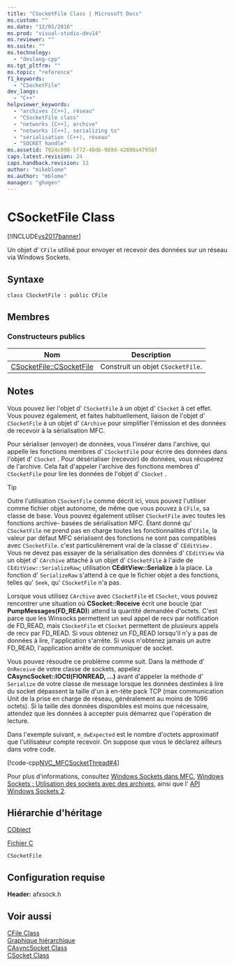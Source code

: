 ```yaml
---
title: "CSocketFile Class | Microsoft Docs"
ms.custom: ""
ms.date: "12/05/2016"
ms.prod: "visual-studio-dev14"
ms.reviewer: ""
ms.suite: ""
ms.technology: 
  - "devlang-cpp"
ms.tgt_pltfrm: ""
ms.topic: "reference"
f1_keywords: 
  - "CSocketFile"
dev_langs: 
  - "C++"
helpviewer_keywords: 
  - "archives [C++], réseau"
  - "CSocketFile class"
  - "networks [C++], archive"
  - "networks [C++], serializing to"
  - "sérialisation (C++), réseau"
  - "SOCKET handle"
ms.assetid: 7924c098-5f72-40d6-989d-42800a47958f
caps.latest.revision: 24
caps.handback.revision: 12
author: "mikeblome"
ms.author: "mblome"
manager: "ghogen"
---
```

# CSocketFile Class
[!INCLUDE[vs2017banner](../../assembler/inline/includes/vs2017banner.md)]

Un objet d' `CFile` utilisé pour envoyer et recevoir des données sur un réseau via Windows Sockets.  
  
## Syntaxe  
  
```  
class CSocketFile : public CFile  
```  
  
## Membres  
  
### Constructeurs publics  
  
|Nom|Description|  
|---------|-----------------|  
|[CSocketFile::CSocketFile](../Topic/CSocketFile::CSocketFile.md)|Construit un objet `CSocketFile`.|  
  
## Notes  
 Vous pouvez lier l'objet d' `CSocketFile` à un objet d' `CSocket` à cet effet.  Vous pouvez également, et faites habituellement, liaison de l'objet d' `CSocketFile` à un objet d' `CArchive` pour simplifier l'émission et des données de recevoir à la sérialisation MFC.  
  
 Pour sérialiser \(envoyer\) de données, vous l'insérer dans l'archive, qui appelle les fonctions membres d' `CSocketFile` pour écrire des données dans l'objet d' `CSocket` .  Pour désérialiser \(recevoir\) de données, vous récupérez de l'archive.  Cela fait d'appeler l'archive des fonctions membres d' `CSocketFile` pour lire les données de l'objet d' `CSocket` .  
  
> [!TIP]
>  Outre l'utilisation `CSocketFile` comme décrit ici, vous pouvez l'utiliser comme fichier objet autonome, de même que vous pouvez à `CFile`, sa classe de base.  Vous pouvez également utiliser `CSocketFile` avec toutes les fonctions archive\- basées de sérialisation MFC.  Étant donné qu' `CSocketFile` ne prend pas en charge toutes les fonctionnalités d'`CFile`, la valeur par défaut MFC sérialisent des fonctions ne sont pas compatibles avec `CSocketFile`.  c'est particulièrement vrai de la classe d' `CEditView` .  Vous ne devez pas essayer de la sérialisation des données d' `CEditView` via un objet d' `CArchive` attaché à un objet d' `CSocketFile` à l'aide de `CEditView::SerializeRaw`; utilisation **CEditView::Serialize** à la place.  La fonction d' `SerializeRaw` s'attend à ce que le fichier objet a des fonctions, telles qu' `Seek`, qu' `CSocketFile` n'a pas.  
  
 Lorsque vous utilisez `CArchive` avec `CSocketFile` et `CSocket`, vous pouvez rencontrer une situation où **CSocket::Receive** écrit une boucle \(par **PumpMessages\(FD\_READ\)**\) attend la quantité demandée d'octets.  C'est parce que les Winsocks permettent un seul appel de recv par notification de FD\_READ, mais `CSocketFile` et `CSocket` permettent de plusieurs appels de recv par FD\_READ.  Si vous obtenez un FD\_READ lorsqu'il n'y a pas de données à lire, l'application s'arrête.  Si vous n'obtenez jamais un autre FD\_READ, l'application arrête de communiquer de socket.  
  
 Vous pouvez résoudre ce problème comme suit.  Dans la méthode d' `OnReceive` de votre classe de sockets, appelez **CAsyncSocket::IOCtl\(FIONREAD, ...\)** avant d'appeler la méthode d' `Serialize` de votre classe de message lorsque les données destinées à lire du socket dépassent la taille d'un à en\-tête pack TCP \(max communication Unit de la prise en charge de réseau, généralement au moins de 1096 octets\).  Si la taille des données disponibles est moins que nécessaire, attendez que les données à accepter puis démarrez que l'opération de lecture.  
  
 Dans l'exemple suivant, `m_dwExpected` est le nombre d'octets approximatif que l'utilisateur compte recevoir.  On suppose que vous le déclarez ailleurs dans votre code.  
  
 [!code-cpp[NVC_MFCSocketThread#4](../../mfc/reference/codesnippet/CPP/csocketfile-class_1.cpp)]  
  
 Pour plus d'informations, consultez [Windows Sockets dans MFC](../../mfc/windows-sockets-in-mfc.md), [Windows Sockets : Utilisation des sockets avec des archives](../../mfc/windows-sockets-using-sockets-with-archives.md), ainsi que l' [API Windows Sockets 2](http://msdn.microsoft.com/library/windows/desktop/ms740673).  
  
## Hiérarchie d'héritage  
 [CObject](../../mfc/reference/cobject-class.md)  
  
 [Fichier C](../../mfc/reference/cfile-class.md)  
  
 `CSocketFile`  
  
## Configuration requise  
 **Header:** afxsock.h  
  
## Voir aussi  
 [CFile Class](../../mfc/reference/cfile-class.md)   
 [Graphique hiérarchique](../../mfc/hierarchy-chart.md)   
 [CAsyncSocket Class](../../mfc/reference/casyncsocket-class.md)   
 [CSocket Class](../../mfc/reference/csocket-class.md)